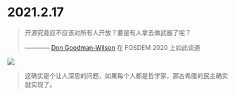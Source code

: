 # 2021.2.17

> 开源究竟应不应该对所有人开放？要是有人拿去做武器了呢？
>
>   ———— [Don Goodman-Wilson](https://fosdem.org/2020/schedule/speaker/don_goodman_wilson/) 在 FOSDEM 2020 上如此谈道

![](https://blogs-images.forbes.com/valleyvoices/files/2015/04/goldencircle.png)

> 这确实是个让人深思的问题，如果每个人都是哲学家，那古希腊的民主确实就实现了。